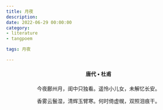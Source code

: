 ```yaml
---
title: 月夜
description:
date: 2022-06-29 00:00:00
category:
- literature
- tangpoem

tags: 月夜

---
```


<div id="poem-author">
唐代 • 杜甫
</div>
<div id="poem-body">
<p class="poem-paragraph">今夜鄜州月，闺中只独看。遥怜小儿女，未解忆长安。</p>
<p class="poem-paragraph">香雾云鬟湿，清辉玉臂寒。何时倚虚幌，双照泪痕干。</p>

</div>

<style>

#poem-author {
    width: 100%;
    text-align: center;
    margin: 20px 0;
    font-weight: bold;
}
#poem-body {
    width: 100%;
    text-align: center;
}
.poem-paragraph {
    font-family: "仿宋"
}

</style>